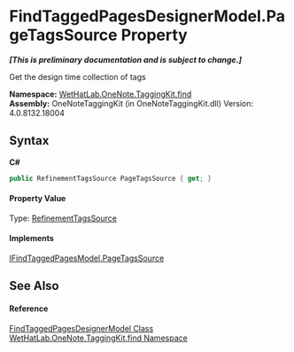 # FindTaggedPagesDesignerModel.PageTagsSource Property 
 _**\[This is preliminary documentation and is subject to change.\]**_

Get the design time collection of tags

**Namespace:**&nbsp;<a href="0e3a8efd-07d2-1709-b1cd-709153222081">WetHatLab.OneNote.TaggingKit.find</a><br />**Assembly:**&nbsp;OneNoteTaggingKit (in OneNoteTaggingKit.dll) Version: 4.0.8132.18004

## Syntax

**C#**<br />
``` C#
public RefinementTagsSource PageTagsSource { get; }
```


#### Property Value
Type: <a href="d7211135-5356-9b91-8953-931edc03290b">RefinementTagsSource</a>

#### Implements
<a href="2442b744-3ceb-5a8b-319b-61d147d861cd">IFindTaggedPagesModel.PageTagsSource</a><br />

## See Also


#### Reference
<a href="d7a56022-2fb3-d50d-038d-a3a5d1d49fe2">FindTaggedPagesDesignerModel Class</a><br /><a href="0e3a8efd-07d2-1709-b1cd-709153222081">WetHatLab.OneNote.TaggingKit.find Namespace</a><br />